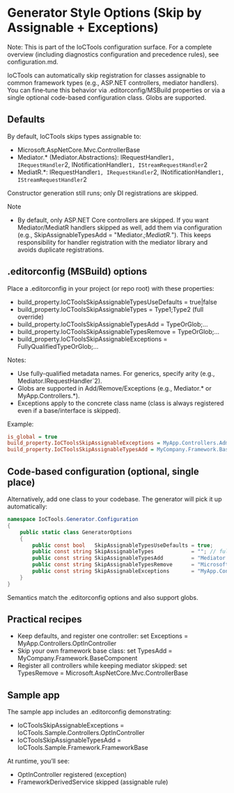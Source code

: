 # Generator Style Options (Skip by Assignable + Exceptions)

Note: This is part of the IoCTools configuration surface. For a complete overview (including diagnostics configuration and precedence rules), see configuration.md.

IoCTools can automatically skip registration for classes assignable to common framework types (e.g., ASP.NET controllers, mediator handlers). You can fine‑tune this behavior via .editorconfig/MSBuild properties or via a single optional code-based configuration class. Globs are supported.

## Defaults

By default, IoCTools skips types assignable to:

- Microsoft.AspNetCore.Mvc.ControllerBase
- Mediator.* (Mediator.Abstractions): IRequestHandler`1, IRequestHandler`2, INotificationHandler`1, IStreamRequestHandler`2
- MediatR.*: IRequestHandler`1, IRequestHandler`2, INotificationHandler`1, IStreamRequestHandler`2

Constructor generation still runs; only DI registrations are skipped.

Note
- By default, only ASP.NET Core controllers are skipped. If you want Mediator/MediatR handlers skipped as well, add them via configuration (e.g., SkipAssignableTypesAdd = "Mediator.*;MediatR.*"). This keeps responsibility for handler registration with the mediator library and avoids duplicate registrations.

## .editorconfig (MSBuild) options

Place a .editorconfig in your project (or repo root) with these properties:

- build_property.IoCToolsSkipAssignableTypesUseDefaults = true|false
- build_property.IoCToolsSkipAssignableTypes = Type1;Type2  (full override)
- build_property.IoCToolsSkipAssignableTypesAdd = TypeOrGlob;...
- build_property.IoCToolsSkipAssignableTypesRemove = TypeOrGlob;...
- build_property.IoCToolsSkipAssignableExceptions = FullyQualifiedTypeOrGlob;...

Notes:
- Use fully-qualified metadata names. For generics, specify arity (e.g., Mediator.IRequestHandler`2).
- Globs are supported in Add/Remove/Exceptions (e.g., Mediator.* or MyApp.Controllers.*).
- Exceptions apply to the concrete class name (class is always registered even if a base/interface is skipped).

Example:

```ini
is_global = true
build_property.IoCToolsSkipAssignableExceptions = MyApp.Controllers.AdminController
build_property.IoCToolsSkipAssignableTypesAdd = MyCompany.Framework.BaseComponent
```

## Code-based configuration (optional, single place)

Alternatively, add one class to your codebase. The generator will pick it up automatically:

```csharp
namespace IoCTools.Generator.Configuration
{
    public static class GeneratorOptions
    {
        public const bool   SkipAssignableTypesUseDefaults = true;
        public const string SkipAssignableTypes            = ""; // full override (optional)
        public const string SkipAssignableTypesAdd         = "Mediator.*;MyCompany.Framework.BaseComponent";
        public const string SkipAssignableTypesRemove      = "Microsoft.AspNetCore.Mvc.ControllerBase";
        public const string SkipAssignableExceptions       = "MyApp.Controllers.OptInController;MyApp.Controllers.*Admin*";
    }
}
```

Semantics match the .editorconfig options and also support globs.

## Practical recipes

- Keep defaults, and register one controller: set Exceptions = MyApp.Controllers.OptInController
- Skip your own framework base class: set TypesAdd = MyCompany.Framework.BaseComponent
- Register all controllers while keeping mediator skipped: set TypesRemove = Microsoft.AspNetCore.Mvc.ControllerBase

## Sample app

The sample app includes an .editorconfig demonstrating:

- IoCToolsSkipAssignableExceptions = IoCTools.Sample.Controllers.OptInController
- IoCToolsSkipAssignableTypesAdd   = IoCTools.Sample.Framework.FrameworkBase

At runtime, you’ll see:

- OptInController registered (exception)
- FrameworkDerivedService skipped (assignable rule)
